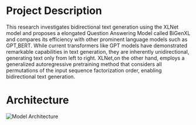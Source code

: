 # Project Description
This research investigates bidirectional text generation using the XLNet model and proposes a elongated Question Answering Model called BiGenXL and
compares its efficiency with other prominent language models such as GPT,BERT. While current transformers like GPT models have demonstrated remarkable capabilities 
in text generation, they are inherently unidirectional, generating text only from left to right. XLNet,on the other hand, employs a generalized autoregressive pretraining 
method that considers all permutations of the input sequence factorization order, enabling bidirectional text generation.

# Architecture
![Model Architecture](model_architecture)

